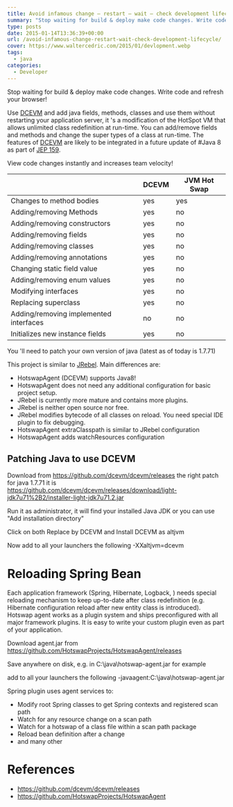 ```yaml
---
title: Avoid infamous change – restart – wait – check development lifecycle!
summary: "Stop waiting for build & deploy make code changes. Write code and refresh your browser!"
type: posts
date: 2015-01-14T13:36:39+00:00
url: /avoid-infamous-change-restart-wait-check-development-lifecycle/
cover: https://www.waltercedric.com/2015/01/devlopment.webp
tags:
  - java
categories:
  - Developer
---
```

Stop waiting for build & deploy make code changes. Write code and refresh your browser!

Use <a href="http://ssw.jku.at/dcevm" rel="nofollow">DCEVM</a> and add java fields, methods, classes and use them without restarting your application server, it 's a modification of the HotSpot VM that allows unlimited class redefinition at run-time. You can add/remove fields and methods and change the super types of a class at run-time. The features of <a href="http://ssw.jku.at/dcevm" rel="nofollow">DCEVM</a> are likely to be integrated in a future update of #Java 8 as part of <a href="http://openjdk.java.net/jeps/159" rel="nofollow">JEP 159</a>.

View code changes instantly and increases team velocity!


|                                   |          DCEVM          |          JVM Hot Swap          |
| -------------------------------------- | ------------------------------------------------------------------------------------------------------------------------------- | -------------------------------------------------------------------------------------------------------------------------------------------------------------------------------------------- |
| Changes to method bodies               |  yes                                                                                                                       | yes                                                                                                                                                                                          |
| Adding/removing Methods                | yes                                             |  no                                                                                                                                                                                     |
| Adding/removing constructors           | yes                                             |  no                                                                                                                               |
| Adding/removing fields                 | yes                                             |  no                                                                                                                               |
| Adding/removing classes                | yes                                             |  no                                                                                                                               |
| Adding/removing annotations            | yes                                             |  no                                                                                                                               |
| Changing static field value            | yes                                             |  no                                                                                                                               |
| Adding/removing enum values            | yes                                             |  no                                                                                                                               |
| Modifying interfaces                   | yes                                             |  no                                                                                                                               |
| Replacing superclass                   | yes                                             |  no                                                                                                                               |
| Adding/removing implemented interfaces |  no                                                                  |  no                                                                                                                               |
| Initializes new instance fields        |  yes                                                                                                                       |  no                                                                                                                               |

You 'll need to patch your own version of java (latest as of today is 1.7.71)

This project is similar to [JRebel][1]. Main differences are:

  * HotswapAgent (DCEVM) supports Java8!
  * HotswapAgent does not need any additional configuration for basic project setup.
  * JRebel is currently more mature and contains more plugins.
  * JRebel is neither open source nor free.
  * JRebel modifies bytecode of all classes on reload. You need special IDE plugin to fix debugging.
  * HotswapAgent extraClasspath is similar to JRebel configuration
  * HotswapAgent adds watchResources configuration

## Patching Java to use DCEVM

Download from <https://github.com/dcevm/dcevm/releases> the right patch for java 1.7.71 it is <https://github.com/dcevm/dcevm/releases/download/light-jdk7u71%2B2/installer-light-jdk7u71.2.jar>

Run it as administrator, it will find your installed Java JDK or you can use "Add installation directory"


Click on both Replace by DCEVM and Install DCEVM as altjvm

Now add to all  your launchers the following -XXaltjvm=dcevm

# Reloading Spring Bean

Each application framework (Spring, Hibernate, Logback, ) needs special reloading mechanism to keep up-to-date after class redefinition (e.g. Hibernate configuration reload after new entity class is introduced). Hotswap agent works as a plugin system and ships preconfigured with all major framework plugins. It is easy to write your custom plugin even as part of your application.

Download agent.jar from <https://github.com/HotswapProjects/HotswapAgent/releases>

Save anywhere on disk, e.g. in C:\java\hotswap-agent.jar for example

add to all  your launchers the following -javaagent:C:\java\hotswap-agent.jar

Spring plugin uses agent services to:

  * Modify root Spring classes to get Spring contexts and registered scan path
  * Watch for any resource change on a scan path
  * Watch for a hotswap of a class file within a scan path package
  * Reload bean definition after a change
  *  and many other

# References

  * <https://github.com/dcevm/dcevm/releases>
  * <https://github.com/HotswapProjects/HotswapAgent>

 [1]: http://zeroturnaround.com/software/jrebel/
